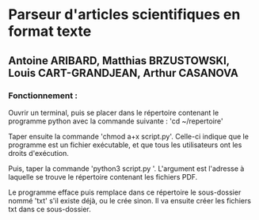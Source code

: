 # Parseur d'articles scientifiques en format texte
																								 
## Antoine ARIBARD, Matthias BRZUSTOWSKI, Louis CART-GRANDJEAN, Arthur CASANOVA

### Fonctionnement :

Ouvrir un terminal, puis se placer dans le répertoire contenant le programme python avec la commande suivante :
'cd ~/repertoire'

Taper ensuite la commande 'chmod a+x script.py'. Celle-ci indique que le programme est un fichier exécutable, et que tous les utilisateurs ont les droits d'exécution.

Puis, taper la commande 'python3 script.py <chemin>'. L'argument <chemin> est l'adresse à laquelle se trouve le répertoire contenant les fichiers PDF.
	
Le programme efface puis remplace dans ce répertoire le sous-dossier nommé 'txt' s'il existe déjà, ou le crée sinon. Il va ensuite créer les fichiers txt dans ce sous-dossier.

